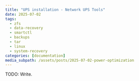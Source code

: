 ```yaml
---
title: "UPS installation - Network UPS Tools"
date: 2025-07-02
tags:
  - zfs
  - data-recovery
  - smartctl
  - backups
  - tar
  - linux
  - system-recovery
categories: [documentation]
media_subpath: /assets/posts/2025-07-02-power-optimization
---
```


TODO: Write.